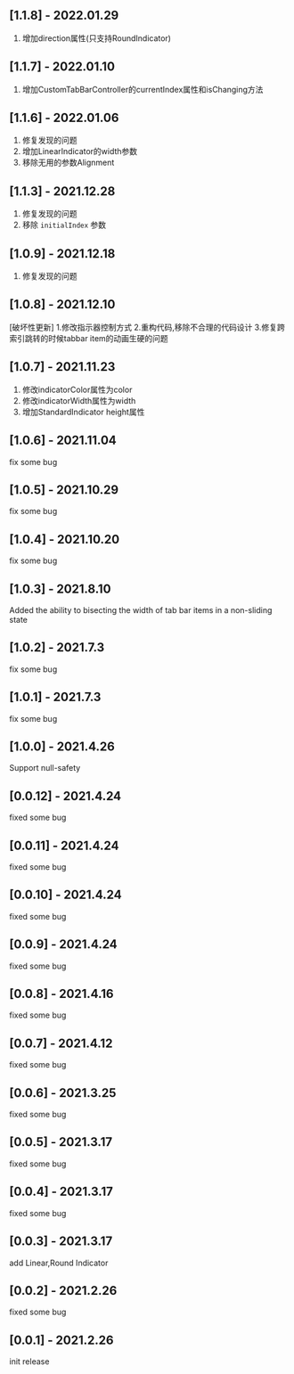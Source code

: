 ## [1.1.8] - 2022.01.29
1. 增加direction属性(只支持RoundIndicator)
## [1.1.7] - 2022.01.10
1. 增加CustomTabBarController的currentIndex属性和isChanging方法
## [1.1.6] - 2022.01.06
1. 修复发现的问题
2. 增加LinearIndicator的width参数
3. 移除无用的参数Alignment
## [1.1.3] - 2021.12.28
1. 修复发现的问题
2. 移除 `initialIndex` 参数
## [1.0.9] - 2021.12.18
1. 修复发现的问题

## [1.0.8] - 2021.12.10
[破坏性更新]
1.修改指示器控制方式
2.重构代码,移除不合理的代码设计
3.修复跨索引跳转的时候tabbar item的动画生硬的问题


## [1.0.7] - 2021.11.23
1. 修改indicatorColor属性为color
2. 修改indicatorWidth属性为width
3. 增加StandardIndicator height属性

## [1.0.6] - 2021.11.04
fix some bug

## [1.0.5] - 2021.10.29
fix some bug

## [1.0.4] - 2021.10.20
fix some bug


## [1.0.3] - 2021.8.10
Added the ability to bisecting the width of tab bar items in a non-sliding state


## [1.0.2] - 2021.7.3
fix some bug

## [1.0.1] - 2021.7.3
fix some bug


## [1.0.0] - 2021.4.26

Support null-safety

## [0.0.12] - 2021.4.24

fixed some bug


## [0.0.11] - 2021.4.24

fixed some bug


## [0.0.10] - 2021.4.24

fixed some bug



## [0.0.9] - 2021.4.24

fixed some bug


## [0.0.8] - 2021.4.16

fixed some bug


## [0.0.7] - 2021.4.12

fixed some bug

## [0.0.6] - 2021.3.25

fixed some bug


## [0.0.5] - 2021.3.17

fixed some bug

## [0.0.4] - 2021.3.17

fixed some bug


## [0.0.3] - 2021.3.17

add Linear,Round Indicator

## [0.0.2] - 2021.2.26

fixed some bug

## [0.0.1] - 2021.2.26

init release

